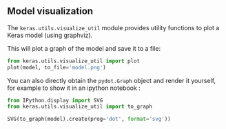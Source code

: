 
## Model visualization

The `keras.utils.visualize_util` module provides utility functions to plot
a Keras model (using graphviz).

This will plot a graph of the model and save it to a file:
```python
from keras.utils.visualize_util import plot
plot(model, to_file='model.png')
```

You can also directly obtain the `pydot.Graph` object and render it yourself,
for example to show it in an ipython notebook :
```python
from IPython.display import SVG
from keras.utils.visualize_util import to_graph

SVG(to_graph(model).create(prog='dot', format='svg'))
```

